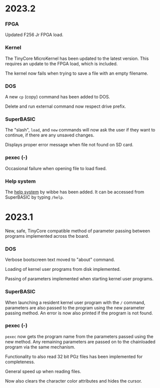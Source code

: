 # 2023.2

### FPGA
Updated F256 Jr FPGA load.

### Kernel
The TinyCore MicroKernel has been updated to the latest version. This requires an update to the FPGA load, which is included.

The kernel now fails when trying to save a file with an empty filename.

### DOS
A new `cp` (copy) command has been added to DOS.

Delete and run external command now respect drive prefix.

### SuperBASIC
The "slash", `load`, and `new` commands will now ask the user if they want to continue, if there are any unsaved changes.

Displays proper error message when file not found on SD card.

### pexec (-)
Occasional failure when opening file to load fixed.

### Help system
The [help system](https://github.com/wibbe/foenix-help) by wibbe has been added. It can be accessed from SuperBASIC by typing `/help`.


# 2023.1
New, safe, TinyCore compatible method of parameter passing between programs implemented across the board.

### DOS
Verbose bootscreen text moved to "about" command.

Loading of kernel user programs from disk implemented.

Passing of parameters implemented when starting kernel user programs.

### SuperBASIC
When launching a resident kernel user program with the `/` command, parameters are also passed to the program using the new parameter passing method. An error is now also printed if the program is not found.

### pexec (-)
`pexec` now gets the program name from the parameters passed using the new method. Any remaining parameters are passed on to the chainloaded program via the same mechanism.

Functionality to also read 32 bit PGz files has been implemented for completeness.

General speed up when reading files.

Now also clears the character color attributes and hides the cursor.
